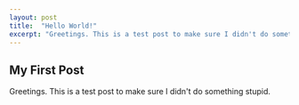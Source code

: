 ```yaml
---
layout: post
title:  "Hello World!"
excerpt: "Greetings. This is a test post to make sure I didn't do something stupid."
---
```


## My First Post

Greetings. This is a test post to make sure I didn't do something stupid. 
